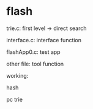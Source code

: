 # flash


trie.c: first level -> direct search

interface.c: interface function 

flashApp0.c: test app

other file: tool function

working:

hash

pc trie
